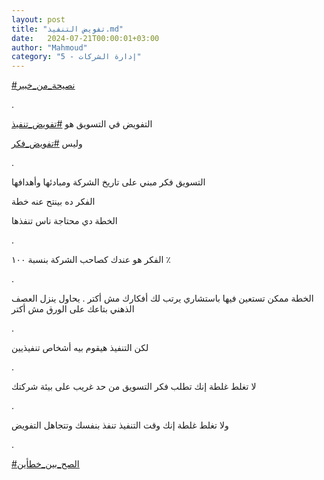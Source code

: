 ```yaml
---
layout: post
title: "تفويض التنفيذ.md"
date:   2024-07-21T00:00:01+03:00
author: "Mahmoud"
category: "5 - إدارة الشركات"
---
```

[<u>\#نصيحة_من_خبير</u>](https://www.facebook.com/hashtag/%D9%86%D8%B5%D9%8A%D8%AD%D8%A9_%D9%85%D9%86_%D8%AE%D8%A8%D9%8A%D8%B1?__eep__=6&__cft__%5b0%5d=AZVlMbrKR9VbKFIyXCDynCfd5N8l-drIv4c8FtHlQuuzoQyWRCTwQx3t5AXCVtyW-TG6Apty7lHw2WuTpH5QpA1e5V2EzfeYekvL61A86R5YLMTMUS6tQCPjg1Cr4TfKpRWwcrBL9pAlhJYA-7bcNOyD3788w4geVn3RstW-3XEvnKBROpMpayzy_t0fu07j2Zo&__tn__=*NK-R)

.

التفويض في التسويق هو
[<u>\#تفويض_تنفيذ</u>](https://www.facebook.com/hashtag/%D8%AA%D9%81%D9%88%D9%8A%D8%B6_%D8%AA%D9%86%D9%81%D9%8A%D8%B0?__eep__=6&__cft__%5b0%5d=AZVlMbrKR9VbKFIyXCDynCfd5N8l-drIv4c8FtHlQuuzoQyWRCTwQx3t5AXCVtyW-TG6Apty7lHw2WuTpH5QpA1e5V2EzfeYekvL61A86R5YLMTMUS6tQCPjg1Cr4TfKpRWwcrBL9pAlhJYA-7bcNOyD3788w4geVn3RstW-3XEvnKBROpMpayzy_t0fu07j2Zo&__tn__=*NK-R)

وليس
[<u>\#تفويض_فكر</u>](https://www.facebook.com/hashtag/%D8%AA%D9%81%D9%88%D9%8A%D8%B6_%D9%81%D9%83%D8%B1?__eep__=6&__cft__%5b0%5d=AZVlMbrKR9VbKFIyXCDynCfd5N8l-drIv4c8FtHlQuuzoQyWRCTwQx3t5AXCVtyW-TG6Apty7lHw2WuTpH5QpA1e5V2EzfeYekvL61A86R5YLMTMUS6tQCPjg1Cr4TfKpRWwcrBL9pAlhJYA-7bcNOyD3788w4geVn3RstW-3XEvnKBROpMpayzy_t0fu07j2Zo&__tn__=*NK-R)

.

التسويق فكر مبني على تاريخ الشركة ومبادئها
وأهدافها

الفكر ده بينتح عنه خطة

الخطة دي محتاجة ناس تنفذها

.

الفكر هو عندك كصاحب الشركة بنسبة ١٠٠ ٪

.

الخطة ممكن تستعين فيها باستشاري يرتب لك أفكارك مش أكتر .
يحاول ينزل العصف الذهني بتاعك على الورق مش أكتر

.

لكن التنفيذ هيقوم بيه أشخاص تنفيذيين

.

لا تغلط غلطة إنك تطلب فكر التسويق من حد غريب على بيئة
شركتك

.

ولا تغلط غلطة إنك وقت التنفيذ تنفذ بنفسك وتتجاهل
التفويض

.

[<u>\#الصح_بين_خطأين</u>](https://www.facebook.com/hashtag/%D8%A7%D9%84%D8%B5%D8%AD_%D8%A8%D9%8A%D9%86_%D8%AE%D8%B7%D8%A3%D9%8A%D9%86?__eep__=6&__cft__%5b0%5d=AZVlMbrKR9VbKFIyXCDynCfd5N8l-drIv4c8FtHlQuuzoQyWRCTwQx3t5AXCVtyW-TG6Apty7lHw2WuTpH5QpA1e5V2EzfeYekvL61A86R5YLMTMUS6tQCPjg1Cr4TfKpRWwcrBL9pAlhJYA-7bcNOyD3788w4geVn3RstW-3XEvnKBROpMpayzy_t0fu07j2Zo&__tn__=*NK-R)
